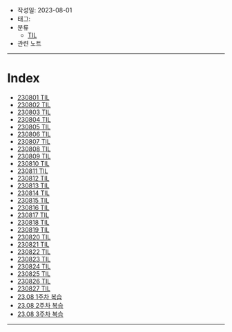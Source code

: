 - 작성일: 2023-08-01
- 태그: 
- 분류
    - [TIL](../TIL.md)
- 관련 노트

---

# Index

- [230801 TIL](230801%20TIL.md)
- [230802 TIL](230802%20TIL.md)
- [230803 TIL](230803%20TIL.md)
- [230804 TIL](230804%20TIL.md)
- [230805 TIL](230805%20TIL.md)
- [230806 TIL](230806%20TIL.md)
- [230807 TIL](230807%20TIL.md)
- [230808 TIL](230808%20TIL.md)
- [230809 TIL](230809%20TIL.md)
- [230810 TIL](230810%20TIL.md)
- [230811 TIL](230811%20TIL.md)
- [230812 TIL](230812%20TIL.md)
- [230813 TIL](230813%20TIL.md)
- [230814 TIL](230814%20TIL.md)
- [230815 TIL](230815%20TIL.md)
- [230816 TIL](230816%20TIL.md)
- [230817 TIL](230817%20TIL.md)
- [230818 TIL](230818%20TIL.md)
- [230819 TIL](230819%20TIL.md)
- [230820 TIL](230820%20TIL.md)
- [230821 TIL](230821%20TIL.md)
- [230822 TIL](230822%20TIL.md)
- [230823 TIL](230823%20TIL.md)
- [230824 TIL](230824%20TIL.md)
- [230825 TIL](230825%20TIL.md)
- [230826 TIL](230826%20TIL.md)
- [230827 TIL](230827%20TIL.md)
- [23.08 1주차 복습](23.08%201주차%20복습.md)
- [23.08 2주차 복습](23.08%202주차%20복습.md)
- [23.08 3주차 복습](23.08%203주차%20복습.md)

---
